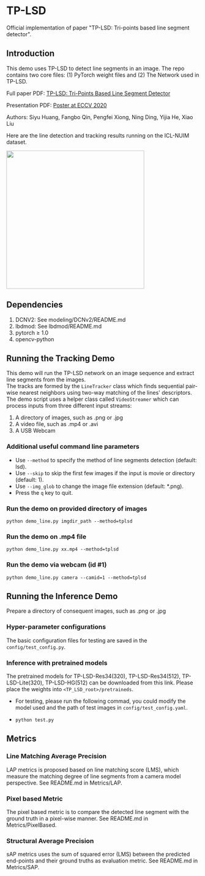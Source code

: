 # TP-LSD
Official implementation of paper "TP-LSD: Tri-points based line segment detector".

## Introduction
This demo uses TP-LSD to detect line segments in an image. The repo contains two core files: (1) PyTorch weight files and (2) The Network used in TP-LSD. 

Full paper PDF: [TP-LSD: Tri-Points Based Line Segment Detector](https://arxiv.org/abs/2009.05505)

Presentation PDF: [Poster at ECCV 2020](Paper/ECCV-tplsd.pdf)

Authors: Siyu Huang, Fangbo Qin, Pengfei Xiong, Ning Ding, Yijia He, Xiao Liu


Here are the line detection and tracking results running on the ICL-NUIM dataset.

<img src="Paper/processed_icl.gif" width="360">

## Dependencies
1. DCNV2: See modeling/DCNv2/README.md
2. lbdmod: See lbdmod/README.md
3. pytorch ≥ 1.0
4. opencv-python


## Running the Tracking Demo
This demo will run the TP-LSD network on an image sequence and extract line segments from the images.  
The tracks are formed by the `LineTracker` class which finds sequential pair-wise nearest neighbors using two-way matching of the lines' descriptors.
The demo script uses a helper class called `VideoStreamer` which can process inputs from three different input streams:

1. A directory of images, such as .png or .jpg
2. A video file, such as .mp4 or .avi
3. A USB Webcam

### Additional useful command line parameters
* Use `--method` to specify the method of line segments detection (default: lsd).
* Use `--skip` to skip the first few images if the input is movie or directory (default: 1).
* Use `--img_glob` to change the image file extension (default: *.png).
* Press the `q` key to quit.


### Run the demo on provided directory of images
`python demo_line.py imgdir_path --method=tplsd` 

### Run the demo on .mp4 file
`python demo_line.py xx.mp4 --method=tplsd`

### Run the demo via webcam (id #1) 
`python demo_line.py camera --camid=1 --method=tplsd`


## Running the Inference Demo
Prepare a directory of consequent images, such as .png or .jpg

### Hyper-parameter configurations
The basic configuration files for testing are saved in the `config/test_config.py`.

### Inference with pretrained models
The pretrained models for TP-LSD-Res34(320), TP-LSD-Res34(512), TP-LSD-Lite(320), TP-LSD-HG(512) can be downloaded from this link. Please place the weights into `<TP_LSD_root>/pretraineds`.
- For testing, please run the following commad, you could modify the model used and the path of test images in `config/test_config.yaml`.

- `python test.py`

## Metrics
### Line Matching Average Precision
LAP metrics is proposed based on line matching score (LMS), which measure the matching degree of line segments from a camera model perspective.
See README.md in Metrics/LAP.

### Pixel based Metric
The pixel based metric is to compare the detected line segment with the ground truth in a pixel-wise manner.
See README.md in Metrics/PixelBased.

### Structural Average Precision
sAP metrics uses the sum of squared error (LMS) between the predicted end-points and their ground truths as evaluation metric.
See README.md in Metrics/SAP.


